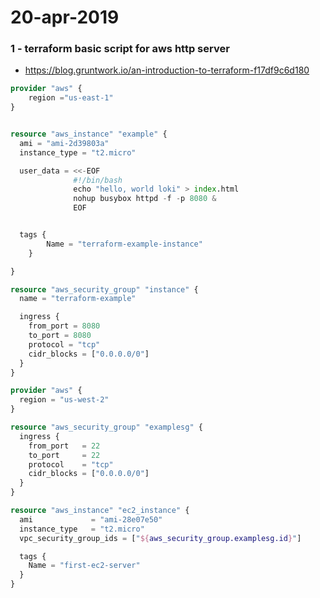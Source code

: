 # 20-apr-2019


### 1 - terraform basic script for aws http server

- https://blog.gruntwork.io/an-introduction-to-terraform-f17df9c6d180


```terraform
provider "aws" {
    region ="us-east-1"
}


resource "aws_instance" "example" {
  ami = "ami-2d39803a"
  instance_type = "t2.micro"

  user_data = <<-EOF
              #!/bin/bash
              echo "hello, world loki" > index.html
              nohup busybox httpd -f -p 8080 &
              EOF


  tags {
        Name = "terraform-example-instance"
    }

}

resource "aws_security_group" "instance" {
  name = "terraform-example"

  ingress {
    from_port = 8080
    to_port = 8080
    protocol = "tcp"
    cidr_blocks = ["0.0.0.0/0"]
  }
}
```


```terraform
provider "aws" {
  region = "us-west-2"
}

resource "aws_security_group" "examplesg" {
  ingress {
    from_port   = 22
    to_port     = 22
    protocol    = "tcp"
    cidr_blocks = ["0.0.0.0/0"]
  }
}

resource "aws_instance" "ec2_instance" {
  ami             = "ami-28e07e50"
  instance_type   = "t2.micro"
  vpc_security_group_ids = ["${aws_security_group.examplesg.id}"]

  tags {
    Name = "first-ec2-server"
  }
}
```
